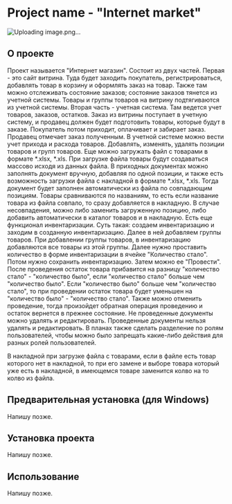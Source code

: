 # Project name - "Internet market"
![Uploading image.png…]()


## О проекте
Проект называется "Интернет магазин". Состоит из двух частей. Первая - это сайт витрина. Туда будет заходить покупатель, регистрироваться, добавлять товар в корзину и оформлять заказ на товар. Также там можно отслеживать состояние заказов; состояние заказов тянется из учетной системы. Товары и группы товаров на витрину подтягиваются из учетной системы.
Вторая часть - учетная система. Там ведется учет товаров, заказов, остатков. Заказ из витрины поступает в учетную систему, и продавец должен будет подготовить товары, которые будут в заказе. Покупатель потом приходит, оплачивает и забирает заказ. Продавец отмечает заказ полученным. 
В учетной системе можно вести учет прихода и расхода товаров. Добавлять, изменять, удалять позиции товаров и групп товаров. Еще можно загружать файл с товарами в формате *.xlsx, *.xls. При загрузке файла товары будут создаваться массово исходя из данных файла. 
В приходных документах можно заполнять документ вручную, добавляя по одной позиции, и также есть возможность загрузки файла с накладной в формате *.xlsx, *.xls. Тогда документ будет заполнен автоматически из файла по совпадающим позициям. Товары сравниваются по названиям, то есть если название товара из файла совпало, то сразу добавляется в накладную. В случае несовпадения, можно либо заменить загруженную позицию, либо добавить автоматически в каталог товаров и в накладную. 
Есть еще функционал инвентаризации. Суть такая: создаем инвентаризацию и заходим в созданную инвентаризацию. Далее в ней добавляем группы товаров. При добавлении группы товаров, в инвентаризацию добавляются все товары из этой группы. Далее нужно проставить количество в форме инвентаризации в ячейке "Количество стало". Потом нужно сохранить инвентаризацию. Затем можно ее "Провести". После проведения остаток товара прибавится на разницу "количество стало" - "количество было", если "количество стало" больше чем "количество было". Если "количество было" больше чем "количество стало", то при проведении остаток товара будет уменьшен на "количество было" - "количество стало". Также можно отменить проведение, тогда произойдет обратная операция проведению и остаток вернется в прежнее состояние. 
Не проведенные документы можно удалять и редактировать. Проведенные документы нельзя удалять и редактировать. 
В планах также сделать разделение по ролям пользователей, чтобы можно было запрещать какие-либо действия для разных ролей пользователей. 

В накладной при загрузке файла с товарами, если в файле есть товар которого нет в накладной, то при его замене и выборе товара который уже есть в накладной, в имеющемся товаре заменится колво на то колво из файла. 

## Предварительная установка (для Windows)
Напишу позже.

## Установка проекта
Напишу позже.

## Использование
Напишу позже.



